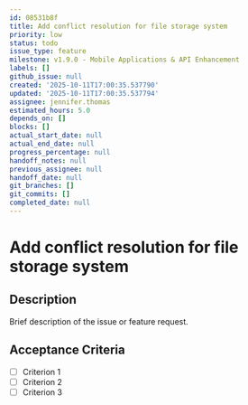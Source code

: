 ```yaml
---
id: 08531b8f
title: Add conflict resolution for file storage system
priority: low
status: todo
issue_type: feature
milestone: v1.9.0 - Mobile Applications & API Enhancement
labels: []
github_issue: null
created: '2025-10-11T17:00:35.537790'
updated: '2025-10-11T17:00:35.537794'
assignee: jennifer.thomas
estimated_hours: 5.0
depends_on: []
blocks: []
actual_start_date: null
actual_end_date: null
progress_percentage: null
handoff_notes: null
previous_assignee: null
handoff_date: null
git_branches: []
git_commits: []
completed_date: null
---
```


# Add conflict resolution for file storage system

## Description

Brief description of the issue or feature request.

## Acceptance Criteria

- [ ] Criterion 1
- [ ] Criterion 2
- [ ] Criterion 3